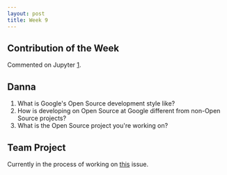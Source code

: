 ```yaml
---
layout: post
title: Week 9
---
```


## Contribution of the Week

Commented on Jupyter [1](https://github.com/jupyter/notebook/issues/2460#issuecomment-377812509).

## Danna

1. What is Google's Open Source development style like?
2. How is developing on Open Source at Google different from non-Open Source projects?
3. What is the Open Source project you're working on?

## Team Project

Currently in the process of working on [this](https://github.com/jupyter/notebook/issues/2460) issue.
